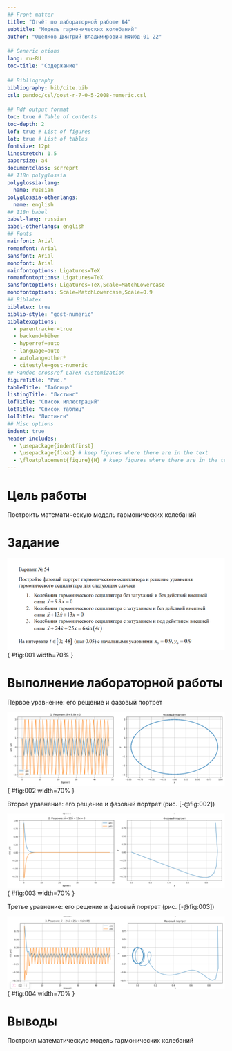 ```yaml
---
## Front matter
title: "Отчёт по лабораторной работе №4"
subtitle: "Модель гармонических колебаний"
author: "Ощепков Дмитрий Владимирович НФИбд-01-22"

## Generic otions
lang: ru-RU
toc-title: "Содержание"

## Bibliography
bibliography: bib/cite.bib
csl: pandoc/csl/gost-r-7-0-5-2008-numeric.csl

## Pdf output format
toc: true # Table of contents
toc-depth: 2
lof: true # List of figures
lot: true # List of tables
fontsize: 12pt
linestretch: 1.5
papersize: a4
documentclass: scrreprt
## I18n polyglossia
polyglossia-lang:
  name: russian
polyglossia-otherlangs:
  name: english
## I18n babel
babel-lang: russian
babel-otherlangs: english
## Fonts
mainfont: Arial
romanfont: Arial
sansfont: Arial
monofont: Arial
mainfontoptions: Ligatures=TeX
romanfontoptions: Ligatures=TeX
sansfontoptions: Ligatures=TeX,Scale=MatchLowercase
monofontoptions: Scale=MatchLowercase,Scale=0.9
## Biblatex
biblatex: true
biblio-style: "gost-numeric"
biblatexoptions:
  - parentracker=true
  - backend=biber
  - hyperref=auto
  - language=auto
  - autolang=other*
  - citestyle=gost-numeric
## Pandoc-crossref LaTeX customization
figureTitle: "Рис."
tableTitle: "Таблица"
listingTitle: "Листинг"
lofTitle: "Список иллюстраций"
lotTitle: "Список таблиц"
lolTitle: "Листинги"
## Misc options
indent: true
header-includes:
  - \usepackage{indentfirst}
  - \usepackage{float} # keep figures where there are in the text
  - \floatplacement{figure}{H} # keep figures where there are in the text
---
```


# Цель работы

Построить математическую модель гармонических колебаний


# Задание

![Уравнения](image/4.png){ #fig:001 width=70% }

# Выполнение лабораторной работы

Первое уравнение: его рещение и фазовый портрет 


![Первое уравнение: его рещение и фазовый портрет ](image/1.png){ #fig:002 width=70% }

Второе уравнение: его рещение и фазовый портрет  (рис. [-@fig:002])

![Второе уравнение: его рещение и фазовый портрет  ](image/2.png){ #fig:003 width=70% }

Третье уравнение: его рещение и фазовый портрет   (рис. [-@fig:003])

![Третье уравнение: его рещение и фазовый портрет  ](image/3.png){ #fig:004 width=70% }


# Выводы

Построил математическую модель гармонических колебаний
